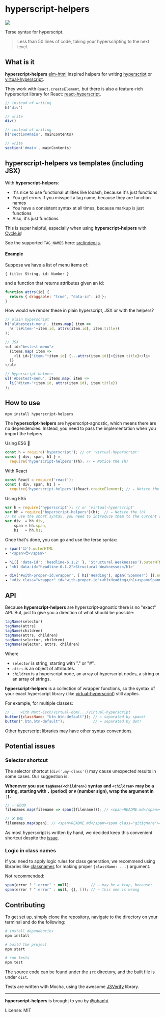# hyperscript-helpers

![](https://travis-ci.org/ohanhi/hyperscript-helpers.svg)

Terse syntax for hyperscript.

> Less than 50 lines of code, taking your hyperscripting to the next level.

## What is it

**hyperscript-helpers** [elm-html](https://github.com/evancz/elm-html) inspired helpers for writing
[hyperscript](https://github.com/dominictarr/hyperscript) or [virtual-hyperscript](https://github.com/Matt-Esch/virtual-dom/tree/master/virtual-hyperscript).

They work with `React.createElement`, but there is also a feature-rich hyperscript library for React: 
[react-hyperscript](https://github.com/mlmorg/react-hyperscript).

```javascript
// instead of writing
h('div')

// write
div()

// instead of writing
h('section#main', mainContents)

// write
section('#main', mainContents)
```

## hyperscript-helpers vs templates (including JSX) 

With **hyperscript-helpers**:

* It's nice to use functional utilities like lodash, because it's just functions
* You get errors if you misspell a tag name, because they are function names
* You have a consistent syntax at all times, because markup is just functions
* Also, it's just functions

This is super helpful, especially when using **hyperscript-helpers** with [Cycle.js](http://cycle.js.org/)!

See the supported `TAG_NAMES` here: [src/index.js](src/index.js).

#### Example

Suppose we have a list of menu items of:

`{ title: String, id: Number }`

and a function that returns attributes given an id:

```javascript
function attrs(id) {
  return { draggable: "true", "data-id": id };
}
```

How would we render these in plain hyperscript, JSX or with the helpers?

```javascript
// plain hyperscript
h('ul#bestest-menu', items.map( item =>
  h('li#item-'+item.id, attrs(item.id), item.title))
);

// JSX
<ul id="bestest-menu">
  {items.map( item =>
    <li id={"item-"+item.id} {...attrs(item.id)}>{item.title}</li>
  )}
</ul>

// hyperscript-helpers
ul('#bestest-menu', items.map( item =>
  li('#item-'+item.id, attrs(item.id), item.title))
);
```

## How to use

```
npm install hyperscript-helpers
```

The **hyperscript-helpers** are hyperscript-agnostic, which means there are no dependencies. 
Instead, you need to pass the implementation when you import the helpers.

Using ES6 :sparkling_heart:

```js
const h = require('hyperscript'); // or 'virtual-hyperscript'
const { div, span, h1 } =
  require('hyperscript-helpers')(h); // ← Notice the (h)
```

With React

```js
const React = require('react');
const { div, span, h1 } =
  require('hyperscript-helpers')(React.createElement); // ← Notice the (React.createElement)
```

Using ES5

```js
var h = require('hyperscript'); // or 'virtual-hyperscript'
var hh = require('hyperscript-helpers')(h);  // ← Notice the (h)
// to use the short syntax, you need to introduce them to the current scope
var div  = hh.div,
    span = hh.span,
    h1   = hh.h1;
```

Once that's done, you can go and use the terse syntax:

```js
▸ span('😍').outerHTML
◂ '<span>😍</span>'

▸ h1({ 'data-id': 'headline-6.1.2' }, 'Structural Weaknesses').outerHTML
◂ '<h1 data-id="headline-6.1.2">Structural Weaknesses</h1>'

▸ div('#with-proper-id.wrapper', [ h1('Heading'), span('Spanner') ]).outerHTML
◂ '<div class="wrapper" id="with-proper-id"><h1>Heading</h1><span>Spanner</span></div>'
```

## API

Because **hyperscript-helpers** are hyperscript-agnostic there is no "exact" API. 
But, just to give you a direction of what should be possible:

```js
tagName(selector)
tagName(attrs)
tagName(children)
tagName(attrs, children)
tagName(selector, children)
tagName(selector, attrs, children)
```

Where 
* `selector` is string, starting with "." or "#".
* `attrs` is an object of attributes. 
* `children` is a hyperscript node, an array of hyperscript nodes, a string or an array of strings.

**hyperscript-helpers** is a collection of wrapper functions, so the syntax of your exact hyperscript library
(like [virtual-hyperscript](https://github.com/Matt-Esch/virtual-dom/tree/master/virtual-hyperscript)) still applies.

For example, for multiple classes: 

```js
// ... with Matt-Esch/virtual-dom/.../virtual-hyperscript
button({className: "btn btn-default"}); // ← separated by space!
button(".btn.btn-default");             // ← separated by dot!
```

Other hyperscript libraries may have other syntax conventions. 


## Potential issues

### Selector shortcut

The selector shortcut (`div('.my-class')`) may cause unexpected results in some cases. Our suggestion is:

**Whenever you use `tagName(<children>)` syntax and `<children>` may be a string,
starting with `.` (period) or `#` (number sign), wrap the argument in `[]`.**

```js
// ✅ GOOD
filenames.map(filename => span([filename])); // <span>README.md</span><span>.gitignore</span>

// ❌ BAD
filenames.map(span); // <span>README.md</span><span class="gitignore"></span>
```

As most hyperscript is written by hand, we decided keep this convenient shortcut despite the [issue](https://github.com/ohanhi/hyperscript-helpers/issues/6#issuecomment-162989208).


### Logic in class names

If you need to apply logic rules for class generation, 
we recommend using libraries like [classnames](https://github.com/JedWatson/classnames) 
for making proper `{className: ...}` argument. 

Not recommended:
```js
span(error ? ".error" : null);         // ← may be a trap, because:
span(error ? ".error" : null, {}, []); // ← this one is wrong
```


## Contributing

To get set up, simply clone the repository, navigate to the directory on your terminal
and do the following:

```bash
# install dependencies
npm install

# build the project
npm start

# run tests
npm test
```

The source code can be found under the `src` directory, and the built file is under `dist`.

Tests are written with Mocha, using the awesome [JSVerify](http://jsverify.github.io/) library.

---

**hyperscript-helpers** is brought to you by [@ohanhi](https://twitter.com/ohanhi/).

License: MIT
